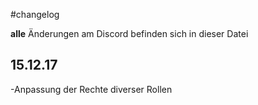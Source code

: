 #changelog

**alle** Änderungen am Discord befinden sich in dieser Datei


##  15.12.17

-Anpassung der Rechte diverser Rollen
